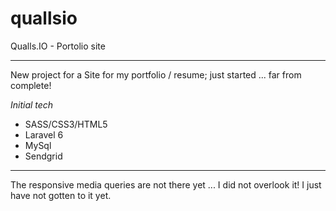 # quallsio
Qualls.IO - Portolio site

---

New project for a Site for my portfolio / resume; just started ... far from complete!  

_Initial tech_

* SASS/CSS3/HTML5
* Laravel 6
* MySql
* Sendgrid

---

The responsive media queries are not there yet ... I did not overlook it!  I just have not gotten to it yet.
